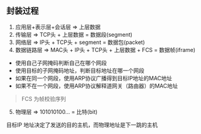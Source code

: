 ## 封装过程
1. 应用层+表示层+会话层  => 上层数据
2. 传输层 => TCP头 + 上层数据 = 数据段(segment)
3. 网络层 => IP头 + TCP头 + segment = 数据包(packet)
4. 数据链路层 => MAC头 + IP头 + TCP头 + 上层数据 + FCS = 数据帧(iframe)
  * 使用自己子网掩码判断自己在哪个网段
  * 使用目标的子网掩码地址，判断目标地址在哪一个网段
  * 如果在同一个网段，使用ARP协议广播得到目标IP地址的MAC地址
  * 如果不在一个网段，使用ARP协议解释道网关（路由器）的MAC地址

> FCS 为帧校验序列
5. 物理层 => 101010100... = 比特(bit)


目标IP 地址决定了发送的目的主机，而物理地址是下一跳的主机
